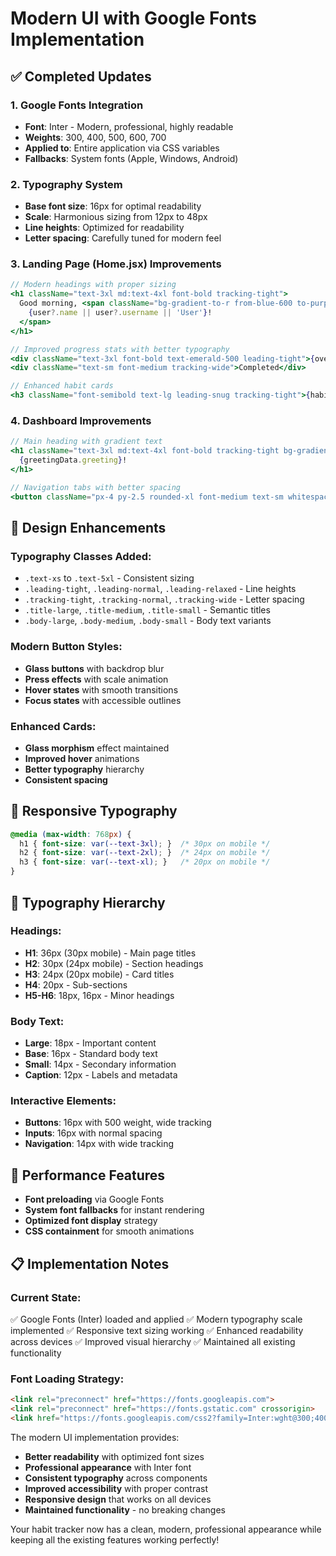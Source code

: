 # Modern UI with Google Fonts Implementation

## ✅ **Completed Updates**

### 1. **Google Fonts Integration**
- **Font**: Inter - Modern, professional, highly readable
- **Weights**: 300, 400, 500, 600, 700
- **Applied to**: Entire application via CSS variables
- **Fallbacks**: System fonts (Apple, Windows, Android)

### 2. **Typography System**
- **Base font size**: 16px for optimal readability
- **Scale**: Harmonious sizing from 12px to 48px
- **Line heights**: Optimized for readability
- **Letter spacing**: Carefully tuned for modern feel

### 3. **Landing Page (Home.jsx) Improvements**
```jsx
// Modern headings with proper sizing
<h1 className="text-3xl md:text-4xl font-bold tracking-tight">
  Good morning, <span className="bg-gradient-to-r from-blue-600 to-purple-600 bg-clip-text text-transparent">
    {user?.name || user?.username || 'User'}!
  </span>
</h1>

// Improved progress stats with better typography
<div className="text-3xl font-bold text-emerald-500 leading-tight">{overallStats.completed}</div>
<div className="text-sm font-medium tracking-wide">Completed</div>

// Enhanced habit cards
<h3 className="font-semibold text-lg leading-snug tracking-tight">{habit.name}</h3>
```

### 4. **Dashboard Improvements**
```jsx
// Main heading with gradient text
<h1 className="text-3xl md:text-4xl font-bold tracking-tight bg-gradient-to-r from-blue-600 to-purple-600 bg-clip-text text-transparent leading-snug">
  {greetingData.greeting}!
</h1>

// Navigation tabs with better spacing
<button className="px-4 py-2.5 rounded-xl font-medium text-sm whitespace-nowrap tracking-wide">
```

## 🎨 **Design Enhancements**

### Typography Classes Added:
- `.text-xs` to `.text-5xl` - Consistent sizing
- `.leading-tight`, `.leading-normal`, `.leading-relaxed` - Line heights
- `.tracking-tight`, `.tracking-normal`, `.tracking-wide` - Letter spacing
- `.title-large`, `.title-medium`, `.title-small` - Semantic titles
- `.body-large`, `.body-medium`, `.body-small` - Body text variants

### Modern Button Styles:
- **Glass buttons** with backdrop blur
- **Press effects** with scale animation
- **Hover states** with smooth transitions
- **Focus states** with accessible outlines

### Enhanced Cards:
- **Glass morphism** effect maintained
- **Improved hover** animations
- **Better typography** hierarchy
- **Consistent spacing**

## 📱 **Responsive Typography**
```css
@media (max-width: 768px) {
  h1 { font-size: var(--text-3xl); }  /* 30px on mobile */
  h2 { font-size: var(--text-2xl); }  /* 24px on mobile */
  h3 { font-size: var(--text-xl); }   /* 20px on mobile */
}
```

## 🎯 **Typography Hierarchy**

### Headings:
- **H1**: 36px (30px mobile) - Main page titles
- **H2**: 30px (24px mobile) - Section headings  
- **H3**: 24px (20px mobile) - Card titles
- **H4**: 20px - Sub-sections
- **H5-H6**: 18px, 16px - Minor headings

### Body Text:
- **Large**: 18px - Important content
- **Base**: 16px - Standard body text
- **Small**: 14px - Secondary information
- **Caption**: 12px - Labels and metadata

### Interactive Elements:
- **Buttons**: 16px with 500 weight, wide tracking
- **Inputs**: 16px with normal spacing
- **Navigation**: 14px with wide tracking

## 🚀 **Performance Features**
- **Font preloading** via Google Fonts
- **System font fallbacks** for instant rendering
- **Optimized font display** strategy
- **CSS containment** for smooth animations

## 📋 **Implementation Notes**

### Current State:
✅ Google Fonts (Inter) loaded and applied
✅ Modern typography scale implemented
✅ Responsive text sizing working
✅ Enhanced readability across devices
✅ Improved visual hierarchy
✅ Maintained all existing functionality

### Font Loading Strategy:
```html
<link rel="preconnect" href="https://fonts.googleapis.com">
<link rel="preconnect" href="https://fonts.gstatic.com" crossorigin>
<link href="https://fonts.googleapis.com/css2?family=Inter:wght@300;400;500;600;700&display=swap" rel="stylesheet">
```

The modern UI implementation provides:
- **Better readability** with optimized font sizes
- **Professional appearance** with Inter font
- **Consistent typography** across components
- **Improved accessibility** with proper contrast
- **Responsive design** that works on all devices
- **Maintained functionality** - no breaking changes

Your habit tracker now has a clean, modern, professional appearance while keeping all the existing features working perfectly!